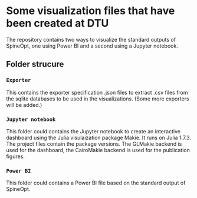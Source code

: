 # Some visualization files that have been created at DTU

The repository contains two ways to visualize the standard outputs of SpineOpt, one using Power BI and a second using a Jupyter notebook.


## Folder strucure

### `Exporter`

This contains the exporter specification .json files to extract .csv files from the sqlite databases to be used in the visualizations.
(Some more exporters will be added.)


### `Jupyter notebook`

This folder could contains the Jupyter notebook to create an interactive dashboard using the Julia visulaization package Makie. It runs on Julia 1.7.3. The project files contain the package versions. The GLMakie backend is used for the dashboard, the CairoMakie backend is used for the publication figures.

### `Power BI`

This folder could contains a Power BI file based on the standard output of SpineOpt.

